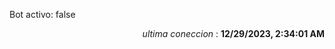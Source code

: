 <p>Bot activo: false</p>
<p align="right"><i>ultima coneccion</i> : <b>12/29/2023, 2:34:01 AM</b></p>

